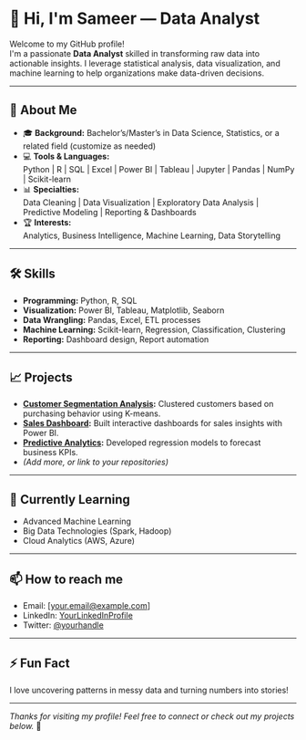 # 👋 Hi, I'm Sameer — Data Analyst

Welcome to my GitHub profile!  
I'm a passionate **Data Analyst** skilled in transforming raw data into actionable insights. I leverage statistical analysis, data visualization, and machine learning to help organizations make data-driven decisions.

---

## 🚀 About Me

- 🎓 **Background:** Bachelor’s/Master’s in Data Science, Statistics, or a related field (customize as needed)
- 💻 **Tools & Languages:**  
  Python | R | SQL | Excel | Power BI | Tableau | Jupyter | Pandas | NumPy | Scikit-learn  
- 📊 **Specialties:**  
  Data Cleaning | Data Visualization | Exploratory Data Analysis | Predictive Modeling | Reporting & Dashboards  
- 🏆 **Interests:**  
  Analytics, Business Intelligence, Machine Learning, Data Storytelling

---

## 🛠️ Skills

- **Programming:** Python, R, SQL
- **Visualization:** Power BI, Tableau, Matplotlib, Seaborn
- **Data Wrangling:** Pandas, Excel, ETL processes
- **Machine Learning:** Scikit-learn, Regression, Classification, Clustering
- **Reporting:** Dashboard design, Report automation

---

## 📈 Projects

- **[Customer Segmentation Analysis](#):** Clustered customers based on purchasing behavior using K-means.
- **[Sales Dashboard](#):** Built interactive dashboards for sales insights with Power BI.
- **[Predictive Analytics](#):** Developed regression models to forecast business KPIs.
- *(Add more, or link to your repositories)*

---

## 🌱 Currently Learning

- Advanced Machine Learning
- Big Data Technologies (Spark, Hadoop)
- Cloud Analytics (AWS, Azure)

---

## 📫 How to reach me

- Email: [your.email@example.com]
- LinkedIn: [YourLinkedInProfile](#)
- Twitter: [@yourhandle](#)

---

## ⚡ Fun Fact
I love uncovering patterns in messy data and turning numbers into stories!

---

*Thanks for visiting my profile! Feel free to connect or check out my projects below.* 🚀